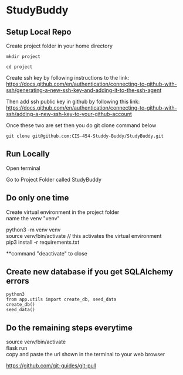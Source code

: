 # StudyBuddy
## Setup Local Repo
Create project folder in your home directory

`mkdir project`

`cd project`

Create ssh key by following instructions to the link: https://docs.github.com/en/authentication/connecting-to-github-with-ssh/generating-a-new-ssh-key-and-adding-it-to-the-ssh-agent

Then add ssh public key in github by following this link: https://docs.github.com/en/authentication/connecting-to-github-with-ssh/adding-a-new-ssh-key-to-your-github-account

Once these two are set then you do git clone command below

`git clone git@github.com:CIS-454-Studdy-Buddy/StudyBuddy.git`

## Run Locally 

Open terminal

Go to Project Folder called StudyBuddy

## Do only one time

Create virtual environment in the project folder  
name the venv "venv"  

python3 -m venv venv  
source venv/bin/activate // this activates the virtual environment  
pip3 install -r requirements.txt  

**command "deactivate" to close  

## Create new database if you get SQLAlchemy errors

```
python3
from app.utils import create_db, seed_data
create_db()
seed_data()

```


## Do the remaining steps everytime  
source venv/bin/activate  
flask run  
copy and paste the url shown in the terminal to your web browser  

https://github.com/git-guides/git-pull 
